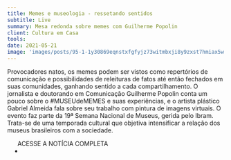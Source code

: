 ```yaml
---
title: Memes e museologia - ressetando sentidos
subtitle: Live
summary: Mesa redonda sobre memes com Guilherme Popolin
client: Cultura em Casa
tools: 
date: 2021-05-21
image: 'images/posts/95-1-1y30869eqnstxfgfyjz73witmbxji8y9zxst7hmiax5w.png'
---
```


Provocadores natos, os memes podem ser vistos como repertórios de comunicação e possibilidades de releituras de fatos até então fechados em suas comunidades, ganhando sentido a cada compartilhamento. O jornalista e doutorando em Comunicação Guilherme Popolin conta um pouco sobre o #MUSEUdeMEMES e suas experiências, e o artista plástico Gabriel Almeida fala sobre seu trabalho com pintura de imagens virtuais. O evento faz parte da 19ª Semana Nacional de Museus, gerida pelo Ibram. Trata-se de uma temporada cultural que objetiva intensificar a relação dos museus brasileiros com a sociedade. 

<div class="post__share"><ul class="share__list list-reset">ACESSE A NOTÍCIA COMPLETA<li class="share__item" style="margin-left: 10px"><a class="share__link share__facebook" style="background: #fa5657" href="https://www.youtube.com/watch?v=sSz2CGwYSFA 
onclick=window.open(this.href, 'pop-up', 'left=20,top=20,width=500,height=500,toolbar=1,resizable=0'); return false;" title="Link" rel="nofollow"><i class="fa-solid fa-link"></i></a></li></ul></div>
<!-- <div class="gallery-box"><div class="gallery"><img src="/clipping/images/example-1.jpg" loading="lazy" alt="Project"><img src="/clipping/images/example-2.jpg" loading="lazy" alt="Project"></div><em>Gallery / <a href="https://www.freepik.com/" target="_blank">Freepic</a></em></div> -->